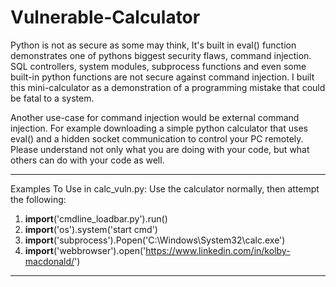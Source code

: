 # Vulnerable-Calculator

Python is not as secure as some may think,
It's built in eval() function demonstrates one of pythons biggest security flaws, command injection. SQL controllers, system modules, subprocess functions and even some built-in python functions are not secure against command injection. I built this mini-calculator as a demonstration of a programming mistake that could be fatal to a system.

Another use-case for command injection would be external command injection. For example downloading a simple python calculator that uses eval() and a hidden socket communication to control your PC remotely. Please understand not only what you are doing with your code, but what others can do with your code as well.

--------------------------------------------------------------------------------
Examples To Use in calc_vuln.py:
Use the calculator normally, then attempt the following:
1. __import__('cmdline_loadbar.py').run()
2. __import__('os').system('start cmd')
3. __import__('subprocess').Popen('C:\\Windows\\System32\\calc.exe')
4. __import__('webbrowser').open('https://www.linkedin.com/in/kolby-macdonald/')
--------------------------------------------------------------------------------